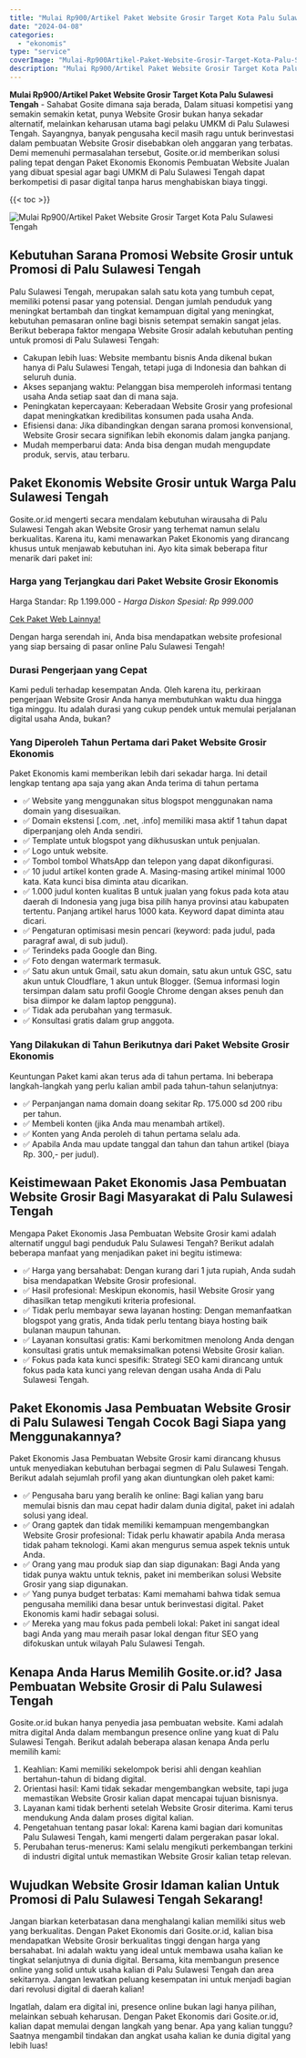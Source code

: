 ```yaml
---
title: "Mulai Rp900/Artikel Paket Website Grosir Target Kota Palu Sulawesi Tengah"
date: "2024-04-08"
categories: 
  - "ekonomis"
type: "service"
coverImage: "Mulai-Rp900Artikel-Paket-Website-Grosir-Target-Kota-Palu-Sulawesi-Tengah.png"
description: "Mulai Rp900/Artikel Paket Website Grosir Target Kota Palu Sulawesi Tengah. Ingatlah, dalam era digital ini, presence online bukan lagi hanya pilihan, melaink..."
---
```


**Mulai Rp900/Artikel Paket Website Grosir Target Kota Palu Sulawesi Tengah** - Sahabat Gosite dimana saja berada, Dalam situasi kompetisi yang semakin semakin ketat, punya Website Grosir bukan hanya sekadar alternatif, melainkan keharusan utama bagi pelaku UMKM di Palu Sulawesi Tengah. Sayangnya, banyak pengusaha kecil masih ragu untuk berinvestasi dalam pembuatan Website Grosir disebabkan oleh anggaran yang terbatas. Demi memenuhi permasalahan tersebut, Gosite.or.id memberikan solusi paling tepat dengan Paket Ekonomis Ekonomis Pembuatan Website Jualan yang dibuat spesial agar bagi UMKM di Palu Sulawesi Tengah dapat berkompetisi di pasar digital tanpa harus menghabiskan biaya tinggi.

{{< toc >}}

![Mulai Rp900/Artikel Paket Website Grosir Target Kota Palu Sulawesi Tengah](/images/ekonomis/Mulai-Rp900Artikel-Paket-Website-Grosir-Target-Kota-Palu-Sulawesi-Tengah.png)

## Kebutuhan Sarana Promosi Website Grosir untuk Promosi di Palu Sulawesi Tengah

Palu Sulawesi Tengah, merupakan salah satu kota yang tumbuh cepat, memiliki potensi pasar yang potensial. Dengan jumlah penduduk yang meningkat bertambah dan tingkat kemampuan digital yang meningkat, kebutuhan pemasaran online bagi bisnis setempat semakin sangat jelas. Berikut beberapa faktor mengapa Website Grosir adalah kebutuhan penting untuk promosi di Palu Sulawesi Tengah:

- Cakupan lebih luas: Website membantu bisnis Anda dikenal bukan hanya di Palu Sulawesi Tengah, tetapi juga di Indonesia dan bahkan di seluruh dunia.
- Akses sepanjang waktu: Pelanggan bisa memperoleh informasi tentang usaha Anda setiap saat dan di mana saja.
- Peningkatan kepercayaan: Keberadaan Website Grosir yang profesional dapat meningkatkan kredibilitas konsumen pada usaha Anda.
- Efisiensi dana: Jika dibandingkan dengan sarana promosi konvensional, Website Grosir secara signifikan lebih ekonomis dalam jangka panjang.
- Mudah memperbarui data: Anda bisa dengan mudah mengupdate produk, servis, atau terbaru.

## Paket Ekonomis Website Grosir untuk Warga Palu Sulawesi Tengah

Gosite.or.id mengerti secara mendalam kebutuhan wirausaha di Palu Sulawesi Tengah akan Website Grosir yang terhemat namun selalu berkualitas. Karena itu, kami menawarkan Paket Ekonomis yang dirancang khusus untuk menjawab kebutuhan ini. Ayo kita simak beberapa fitur menarik dari paket ini:

### Harga yang Terjangkau dari Paket Website Grosir Ekonomis

<a class="cta-button">Harga Standar: Rp 1.199.000 - <em>Harga Diskon Spesial: Rp 999.000</em></a>

<a href="/jasa-web/" class="cta-button">Cek Paket Web Lainnya!</a>

Dengan harga serendah ini, Anda bisa mendapatkan website profesional yang siap bersaing di pasar online Palu Sulawesi Tengah!

### Durasi Pengerjaan yang Cepat

Kami peduli terhadap kesempatan Anda. Oleh karena itu, perkiraan pengerjaan Website Grosir Anda hanya membutuhkan waktu dua hingga tiga minggu. Itu adalah durasi yang cukup pendek untuk memulai perjalanan digital usaha Anda, bukan?

### Yang Diperoleh Tahun Pertama dari Paket Website Grosir Ekonomis

Paket Ekonomis kami memberikan lebih dari sekadar harga. Ini detail lengkap tentang apa saja yang akan Anda terima di tahun pertama

- ✅ Website yang menggunakan situs blogspot menggunakan nama domain yang disesuaikan.
- ✅ Domain ekstensi \[.com, .net, .info\] memiliki masa aktif 1 tahun dapat diperpanjang oleh Anda sendiri.
- ✅ Template untuk blogspot yang dikhususkan untuk penjualan.
- ✅ Logo untuk website.
- ✅ Tombol tombol WhatsApp dan telepon yang dapat dikonfigurasi.
- ✅ 10 judul artikel konten grade A. Masing-masing artikel minimal 1000 kata. Kata kunci bisa diminta atau dicarikan.
- ✅ 1.000 judul konten kualitas B untuk jualan yang fokus pada kota atau daerah di Indonesia yang juga bisa pilih hanya provinsi atau kabupaten tertentu. Panjang artikel harus 1000 kata. Keyword dapat diminta atau dicari.
- ✅ Pengaturan optimisasi mesin pencari (keyword: pada judul, pada paragraf awal, di sub judul).
- ✅ Terindeks pada Google dan Bing.
- ✅ Foto dengan watermark termasuk.
- ✅ Satu akun untuk Gmail, satu akun domain, satu akun untuk GSC, satu akun untuk Cloudflare, 1 akun untuk Blogger. (Semua informasi login tersimpan dalam satu profil Google Chrome dengan akses penuh dan bisa diimpor ke dalam laptop pengguna).
- ✅ Tidak ada perubahan yang termasuk.
- ✅ Konsultasi gratis dalam grup anggota.

### Yang Dilakukan di Tahun Berikutnya dari Paket Website Grosir Ekonomis

Keuntungan Paket kami akan terus ada di tahun pertama. Ini beberapa langkah-langkah yang perlu kalian ambil pada tahun-tahun selanjutnya:

- ✅ Perpanjangan nama domain doang sekitar Rp. 175.000 sd 200 ribu per tahun.
- ✅ Membeli konten (jika Anda mau menambah artikel).
- ✅ Konten yang Anda peroleh di tahun pertama selalu ada.
- ✅ Apabila Anda mau update tanggal dan tahun dan tahun artikel (biaya Rp. 300,- per judul).

## Keistimewaan Paket Ekonomis Jasa Pembuatan Website Grosir Bagi Masyarakat di Palu Sulawesi Tengah

Mengapa Paket Ekonomis Jasa Pembuatan Website Grosir kami adalah alternatif unggul bagi penduduk Palu Sulawesi Tengah? Berikut adalah beberapa manfaat yang menjadikan paket ini begitu istimewa:

- ✅ Harga yang bersahabat: Dengan kurang dari 1 juta rupiah, Anda sudah bisa mendapatkan Website Grosir profesional.
- ✅ Hasil profesional: Meskipun ekonomis, hasil Website Grosir yang dihasilkan tetap mengikuti kriteria profesional.
- ✅ Tidak perlu membayar sewa layanan hosting: Dengan memanfaatkan blogspot yang gratis, Anda tidak perlu tentang biaya hosting baik bulanan maupun tahunan.
- ✅ Layanan konsultasi gratis: Kami berkomitmen menolong Anda dengan konsultasi gratis untuk memaksimalkan potensi Website Grosir kalian.
- ✅ Fokus pada kata kunci spesifik: Strategi SEO kami dirancang untuk fokus pada kata kunci yang relevan dengan usaha Anda di Palu Sulawesi Tengah.

## Paket Ekonomis Jasa Pembuatan Website Grosir di Palu Sulawesi Tengah Cocok Bagi Siapa yang Menggunakannya?

Paket Ekonomis Jasa Pembuatan Website Grosir kami dirancang khusus untuk menyediakan kebutuhan berbagai segmen di Palu Sulawesi Tengah. Berikut adalah sejumlah profil yang akan diuntungkan oleh paket kami:

- ✅ Pengusaha baru yang beralih ke online: Bagi kalian yang baru memulai bisnis dan mau cepat hadir dalam dunia digital, paket ini adalah solusi yang ideal.
- ✅ Orang gaptek dan tidak memiliki kemampuan mengembangkan Website Grosir profesional: Tidak perlu khawatir apabila Anda merasa tidak paham teknologi. Kami akan mengurus semua aspek teknis untuk Anda.
- ✅ Orang yang mau produk siap dan siap digunakan: Bagi Anda yang tidak punya waktu untuk teknis, paket ini memberikan solusi Website Grosir yang siap digunakan.
- ✅ Yang punya budget terbatas: Kami memahami bahwa tidak semua pengusaha memiliki dana besar untuk berinvestasi digital. Paket Ekonomis kami hadir sebagai solusi.
- ✅ Mereka yang mau fokus pada pembeli lokal: Paket ini sangat ideal bagi Anda yang mau meraih pasar lokal dengan fitur SEO yang difokuskan untuk wilayah Palu Sulawesi Tengah.

## Kenapa Anda Harus Memilih Gosite.or.id? Jasa Pembuatan Website Grosir di Palu Sulawesi Tengah

Gosite.or.id bukan hanya penyedia jasa pembuatan website. Kami adalah mitra digital Anda dalam membangun presence online yang kuat di Palu Sulawesi Tengah. Berikut adalah beberapa alasan kenapa Anda perlu memilih kami:

1. Keahlian: Kami memiliki sekelompok berisi ahli dengan keahlian bertahun-tahun di bidang digital.
2. Orientasi hasil: Kami tidak sekadar mengembangkan website, tapi juga memastikan Website Grosir kalian dapat mencapai tujuan bisnisnya.
3. Layanan kami tidak berhenti setelah Website Grosir diterima. Kami terus mendukung Anda dalam proses digital kalian.
4. Pengetahuan tentang pasar lokal: Karena kami bagian dari komunitas Palu Sulawesi Tengah, kami mengerti dalam pergerakan pasar lokal.
5. Perubahan terus-menerus: Kami selalu mengikuti perkembangan terkini di industri digital untuk memastikan Website Grosir kalian tetap relevan.

## Wujudkan Website Grosir Idaman kalian Untuk Promosi di Palu Sulawesi Tengah Sekarang!

Jangan biarkan keterbatasan dana menghalangi kalian memiliki situs web yang berkualitas. Dengan Paket Ekonomis dari Gosite.or.id, kalian bisa mendapatkan Website Grosir berkualitas tinggi dengan harga yang bersahabat. Ini adalah waktu yang ideal untuk membawa usaha kalian ke tingkat selanjutnya di dunia digital. Bersama, kita membangun presence online yang solid untuk usaha kalian di Palu Sulawesi Tengah dan area sekitarnya. Jangan lewatkan peluang kesempatan ini untuk menjadi bagian dari revolusi digital di daerah kalian!

Ingatlah, dalam era digital ini, presence online bukan lagi hanya pilihan, melainkan sebuah keharusan. Dengan Paket Ekonomis dari Gosite.or.id, kalian dapat memulai dengan langkah yang benar. Apa yang kalian tunggu? Saatnya mengambil tindakan dan angkat usaha kalian ke dunia digital yang lebih luas!